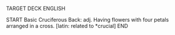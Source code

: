 TARGET DECK
ENGLISH

START
Basic
Cruciferous
Back: adj. Having flowers with four petals arranged in a cross. [latin: related to *crucial]
END
